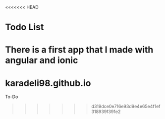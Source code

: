 <<<<<<< HEAD
# Todo List

There is a first app that I made with angular and ionic
=======
# karadeli98.github.io
To-Do
>>>>>>> d319dce0e716e93d9e4e65e4f1ef318939f391e2

